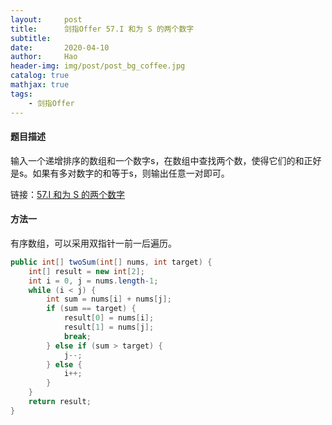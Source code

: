 ```yaml
---
layout:     post
title:      剑指Offer 57.I 和为 S 的两个数字
subtitle:   
date:       2020-04-10
author:     Hao
header-img: img/post/post_bg_coffee.jpg
catalog: true
mathjax: true
tags:
    - 剑指Offer
---
```


#### 题目描述

输入一个递增排序的数组和一个数字s，在数组中查找两个数，使得它们的和正好是s。如果有多对数字的和等于s，则输出任意一对即可。

链接：[57.I 和为 S 的两个数字](https://leetcode-cn.com/problems/he-wei-sde-liang-ge-shu-zi-lcof/)

#### 方法一

有序数组，可以采用双指针一前一后遍历。

```java
public int[] twoSum(int[] nums, int target) {
    int[] result = new int[2];
    int i = 0, j = nums.length-1;
    while (i < j) {
        int sum = nums[i] + nums[j];
        if (sum == target) {
            result[0] = nums[i];
            result[1] = nums[j];
            break;
        } else if (sum > target) {
            j--;
        } else {
            i++;
        }
    }
    return result;
}
```

